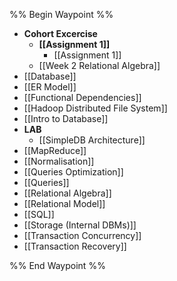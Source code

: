 %% Begin Waypoint %%
- **Cohort Excercise**
	- **[[Assignment 1]]**
		- [[Assignment 1]]
	- [[Week 2 Relational Algebra]]
- [[Database]]
- [[ER Model]]
- [[Functional Dependencies]]
- [[Hadoop Distributed File System]]
- [[Intro to Database]]
- **LAB**
	- [[SimpleDB Architecture]]
- [[MapReduce]]
- [[Normalisation]]
- [[Queries Optimization]]
- [[Queries]]
- [[Relational Algebra]]
- [[Relational Model]]
- [[SQL]]
- [[Storage (Internal DBMs)]]
- [[Transaction Concurrency]]
- [[Transaction Recovery]]

%% End Waypoint %%